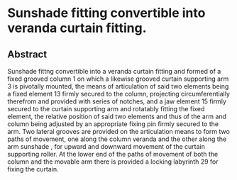 # Sunshade fitting convertible into veranda curtain fitting.

## Abstract
Sunshade fittng convertible into a veranda curtain fitting and formed of a fixed grooved column 1 on which a likewise grooved curtain supporting arm 3 is pivotally mounted, the means of articulation of said two elements being a fixed element 13 firmly secured to the column, projecting circumferentially therefrom and provided with series of notches, and a jaw element 15 firmly secured to the curtain supporting arm and rotatably fitting the fixed element, the relative position of said two elements and thus of the arm and column being adjusted by an appropriate fixing pin firmly secured to the arm. Two lateral grooves are provided on the articulation means to form two paths of movement, one along the column veranda and the other along the arm sunshade , for upward and downward movement of the curtain supporting roller. At the lower end of the paths of movement of both the column and the movable arm there is provided a locking labyrinth 29 for fixing the curtain.